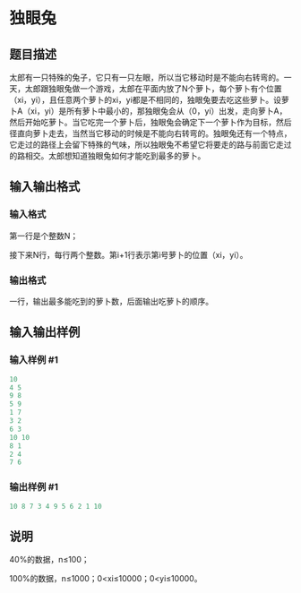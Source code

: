 # 独眼兔

## 题目描述

太郎有一只特殊的兔子，它只有一只左眼，所以当它移动时是不能向右转弯的。一天，太郎跟独眼兔做一个游戏，太郎在平面内放了N个萝卜，每个萝卜有个位置（xi，yi），且任意两个萝卜的xi，yi都是不相同的，独眼兔要去吃这些萝卜。设萝卜A（xi，yi）是所有萝卜中最小的，那独眼兔会从（0，yi）出发，走向萝卜A，然后开始吃萝卜。当它吃完一个萝卜后，独眼兔会确定下一个萝卜作为目标，然后径直向萝卜走去，当然当它移动的时候是不能向右转弯的。独眼兔还有一个特点，它走过的路径上会留下特殊的气味，所以独眼兔不希望它将要走的路与前面它走过的路相交。太郎想知道独眼兔如何才能吃到最多的萝卜。

## 输入输出格式

### 输入格式

第一行是个整数N；

接下来N行，每行两个整数。第i+1行表示第i号萝卜的位置（xi，yi）。

### 输出格式

一行，输出最多能吃到的萝卜数，后面输出吃萝卜的顺序。

## 输入输出样例

### 输入样例 #1

```cpp
10
4 5
9 8
5 9
1 7
3 2
6 3
10 10
8 1
2 4
7 6

```
### 输出样例 #1

```cpp
10 8 7 3 4 9 5 6 2 1 10
```


## 说明

40%的数据，n≤100；

100%的数据，n≤1000；0<xi≤10000；0<yi≤10000。 

